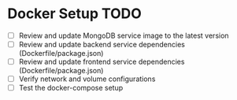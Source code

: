# Docker Setup TODO

- [ ] Review and update MongoDB service image to the latest version
- [ ] Review and update backend service dependencies (Dockerfile/package.json)
- [ ] Review and update frontend service dependencies (Dockerfile/package.json)
- [ ] Verify network and volume configurations
- [ ] Test the docker-compose setup
